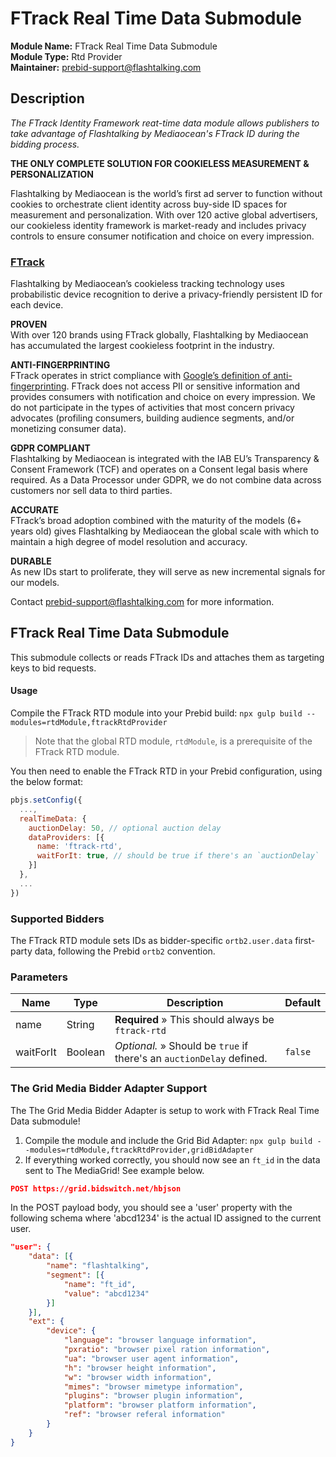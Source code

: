 # FTrack Real Time Data Submodule

**Module Name:** FTrack Real Time Data Submodule  
**Module Type:** Rtd Provider   
**Maintainer:** [prebid-support@flashtalking.com](mailto:prebid-support@flashtalking.com)

## Description

*The FTrack Identity Framework reat-time data module allows publishers to take advantage of Flashtalking by Mediaocean's FTrack ID during the bidding process.*

**THE ONLY COMPLETE SOLUTION FOR COOKIELESS MEASUREMENT & PERSONALIZATION**

Flashtalking by Mediaocean is the world’s first ad server to function without cookies to orchestrate client identity across buy-side ID spaces for measurement and personalization. With over 120 active global advertisers, our cookieless identity framework is market-ready and includes privacy controls to ensure consumer notification and choice on every impression.

### [FTrack](https://www.flashtalking.com/identity-framework#FTrack)

Flashtalking by Mediaocean’s cookieless tracking technology uses probabilistic device recognition to derive a privacy-friendly persistent ID for each device.

**PROVEN**  
With over 120 brands using FTrack globally, Flashtalking by Mediaocean has accumulated the largest cookieless footprint in the industry.

**ANTI-FINGERPRINTING**  
FTrack operates in strict compliance with [Google’s definition of anti-fingerprinting](https://blog.google/products/ads-commerce/2021-01-privacy-sandbox/). FTrack does not access PII or sensitive information and provides consumers with notification and choice on every impression. We do not participate in the types of activities that most concern privacy advocates (profiling consumers, building audience segments, and/or monetizing consumer data).

**GDPR COMPLIANT**  
Flashtalking by Mediaocean is integrated with the IAB EU’s Transparency & Consent Framework (TCF) and operates on a Consent legal basis where required.  As a Data Processor under GDPR, we do not combine data across customers nor sell data to third parties.

**ACCURATE**  
FTrack’s broad adoption combined with the maturity of the models (6+ years old) gives Flashtalking by Mediaocean the global scale with which to maintain a high degree of model resolution and accuracy.

**DURABLE**  
As new IDs start to proliferate, they will serve as new incremental signals for our models.

Contact [prebid-support@flashtalking.com](mailto:prebid-support@flashtalking.com) for more information.



## FTrack Real Time Data Submodule
This submodule collects or reads FTrack IDs and attaches them as targeting keys to bid requests.

#### Usage
Compile the FTrack RTD module into your Prebid build: `npx gulp build --modules=rtdModule,ftrackRtdProvider`

> Note that the global RTD module, `rtdModule`, is a prerequisite of the FTrack RTD module.

You then need to enable the FTrack RTD in your Prebid configuration, using the below format:

```javascript
pbjs.setConfig({
  ...,
  realTimeData: {
    auctionDelay: 50, // optional auction delay
    dataProviders: [{
      name: 'ftrack-rtd',
      waitForIt: true, // should be true if there's an `auctionDelay`
    }]
  },
  ...
})
```

### Supported Bidders
The FTrack RTD module sets IDs as bidder-specific `ortb2.user.data` first-party data, following the Prebid `ortb2` convention. 


### Parameters
| Name              | Type                 | Description        | Default        |
| ----------------- | -------------------- | ------------------ | ------------------ |
| name              | String               | __Required__ » This should always be `ftrack-rtd` |  |
| waitForIt         | Boolean              | *Optional.* » Should be `true` if there's an `auctionDelay` defined. | `false` |

### The Grid Media Bidder Adapter Support
The The Grid Media Bidder Adapter is setup to work with FTrack Real Time Data submodule!

1) Compile the module and include the Grid Bid Adapter: `npx gulp build --modules=rtdModule,ftrackRtdProvider,gridBidAdapter`  
2) If everything worked correctly, you should now see an `ft_id` in the data sent to The MediaGrid! See example below.


```json
POST https://grid.bidswitch.net/hbjson
```

In the POST payload body, you should see a 'user' property with the following schema 
where 'abcd1234' is the actual ID assigned to the current user.

```json
"user": {
    "data": [{
        "name": "flashtalking",
        "segment": [{
            "name": "ft_id",
            "value": "abcd1234"
        }]
    }],
    "ext": {
        "device": {
            "language": "browser language information",
            "pxratio": "browser pixel ration information",
            "ua": "browser user agent information",
            "h": "browser height information",
            "w": "browser width information",
            "mimes": "browser mimetype information",
            "plugins": "browser plugin information",
            "platform": "browser platform information",
            "ref": "browser referal information"
        }
    }
}
```


